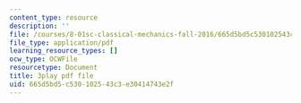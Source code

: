 ```yaml
---
content_type: resource
description: ''
file: /courses/8-01sc-classical-mechanics-fall-2016/665d5bd5c530102543c3e30414743e2f_dHMGV_WOG7w.pdf
file_type: application/pdf
learning_resource_types: []
ocw_type: OCWFile
resourcetype: Document
title: 3play pdf file
uid: 665d5bd5-c530-1025-43c3-e30414743e2f
---
```


